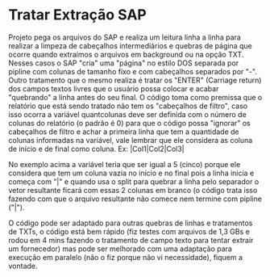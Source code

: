 # Tratar Extração SAP

Projeto pega os arquivos do SAP e realiza um leitura linha a linha para realizar a 
limpeza de cabeçalhos intermediários e quebras de página que ocorre quando extraímos 
o arquivos em background ou na opção TXT. Nesses casos o SAP "cria" uma "página" no estilo
DOS separada por pipline com colunas de tamanho fixo e com cabeçalhos separados por "-". Outro
tratamento que o mesmo realiza é tratar os "ENTER" (Carriage return) dos campos textos livres
que o usuário possa colocar e acabar "quebrando" a linha antes do seu final. O código toma como 
premissa que o relatório que está sendo tratado não tem os "cabeçalhos de filtro", caso isso ocorra
a variável quantcolunas deve ser definida com o número de colunas do relatório (o padrão é 0) para
que o código possa "ignorar" os cabeçalhos de filtro e achar a primeira linha que tem a quantidade
de colunas informadas na variável, vale lembrar que ele considera as coluna de início e de final como coluna. 
Ex:
|Col1|Col2|Col3|

No exemplo acima a variável teria que ser igual a 5 (cinco) porque ele considera que tem um coluna vazia no início
e no final pois a linha inicia e começa com "|" e quando usa o split para quebrar a linha pelo separador o vetor 
resultante ficará com essas 2 colunas em branco (o código trata isso fazendo com que o arquivo resultante não comece
nem termine com pipline ("|").

O código pode ser adaptado para outras quebras de linhas e tratamentos de TXTs, o código está bem rápido (fiz testes
com arquivos de 1,3 GBs e rodou em 4 mins fazendo o tratamento de campo texto para tentar extrair um fornecedor) mas
pode ser melhorado com uma adaptação para execução em paralelo (não o fiz porque não vi necessidade), fiquem a vontade.
